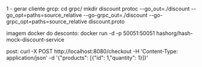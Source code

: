 1 - gerar cliente grcp:
  cd grpc/
  mkdir discount
  protoc --go_out=./discount --go_opt=paths=source_relative --go-grpc_out=./discount --go-grpc_opt=paths=source_relative discount.proto


imagem docker do desconto:
  docker run -d -p 50051:50051 hashorg/hash-mock-discount-service




post:
curl -X POST http://localhost:8080/checkout -H 'Content-Type: application/json' -d '{"products": [{"id": 1,"quantity": 1}]}'


